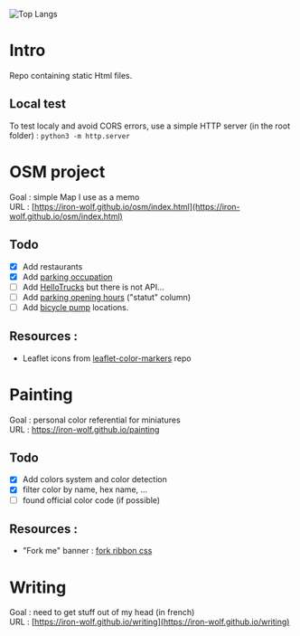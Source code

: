 ![Top Langs](https://github-readme-stats.vercel.app/api/top-langs/?username=Iron-Wolf&layout=compact&langs_count=4&theme=ambient_gradient)


# Intro
Repo containing static Html files.

## Local test
To test localy and avoid CORS errors, use a simple HTTP server (in the root folder) : `python3 -m http.server`


# OSM project
Goal : simple Map I use as a memo  
URL : [https://iron-wolf.github.io/osm/index.html](https://iron-wolf.github.io/osm/index.html)

## Todo
- [x] Add restaurants
- [x] Add [parking occupation](https://data.rennesmetropole.fr/explore/dataset/export-api-parking-citedia/information/)
- [ ] Add [HelloTrucks](https://hellotrucks.app/35-rennes) but there is not API...
- [ ] Add [parking opening hours](https://data.rennesmetropole.fr/explore/dataset/export-api-parking-citedia/information/) ("statut" column)
- [ ] Add [bicycle pump](https://data.rennesmetropole.fr/explore/dataset/stations-reparation-velo/information/?location=12,48.10663,-1.66082&basemap=0a029a) locations. 

## Resources :
- Leaflet icons from [leaflet-color-markers](https://github.com/pointhi/leaflet-color-markers) repo


# Painting
Goal : personal color referential for miniatures  
URL : https://iron-wolf.github.io/painting

## Todo
- [x] Add colors system and color detection
- [x] filter color by name, hex name, ...
- [ ] found official color code (if possible)

## Resources :
- "Fork me" banner : [fork ribbon css](https://github.com/simonwhitaker/github-fork-ribbon-css)


# Writing
Goal : need to get stuff out of my head (in french)  
URL : [https://iron-wolf.github.io/writing](https://iron-wolf.github.io/writing)


